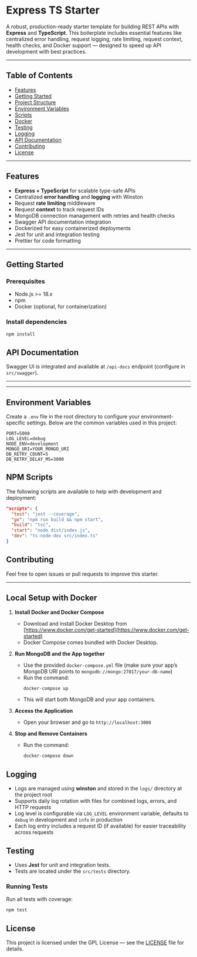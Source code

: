 # Express TS Starter

A robust, production-ready starter template for building REST APIs with **Express** and **TypeScript**. This boilerplate includes essential features like centralized error handling, request logging, rate limiting, request context, health checks, and Docker support — designed to speed up API development with best practices.

---
## Table of Contents

- [Features](#features)
- [Getting Started](#getting-started)
- [Project Structure](#project-structure)
- [Environment Variables](#environment-variables)
- [Scripts](#scripts)
- [Docker](#docker)
- [Testing](#testing)
- [Logging](#logging)
- [API Documentation](#api-documentation)
- [Contributing](#contributing)
- [License](#license)

---
## Features

- **Express + TypeScript** for scalable type-safe APIs
- Centralized **error handling** and **logging** with Winston
- Request **rate limiting** middleware
- Request **context** to track request IDs
- MongoDB connection management with retries and health checks
- Swagger API documentation integration
- Dockerized for easy containerized deployments
- Jest for unit and integration testing
- Prettier for code formatting

---

## Getting Started

### Prerequisites

- Node.js >= 18.x
- npm 
- Docker (optional, for containerization)

### Install dependencies

```bash
npm install
```

## API Documentation

Swagger UI is integrated and available at `/api-docs` endpoint (configure in `src/swagger`).

---

---

## Environment Variables

Create a `.env` file in the root directory to configure your environment-specific settings. Below are the common variables used in this project:

```env
PORT=5000
LOG_LEVEL=debug
NODE_ENV=development
MONGO_URI=YOUR_MONGO_URI
DB_RETRY_COUNT=5
DB_RETRY_DELAY_MS=3000
```

## NPM Scripts

The following scripts are available to help with development and deployment:

```json
"scripts": {
  "test": "jest --coverage",
  "go": "npm run build && npm start",
  "build": "tsc",
  "start": "node dist/index.js",
  "dev": "ts-node-dev src/index.ts"
}
```


## Contributing

Feel free to open issues or pull requests to improve this starter.

---

## Local Setup with Docker

1. **Install Docker and Docker Compose**
    - Download and install Docker Desktop from [https://www.docker.com/get-started](https://www.docker.com/get-started)
    - Docker Compose comes bundled with Docker Desktop.

2. **Run MongoDB and the App together**
    - Use the provided `docker-compose.yml` file (make sure your app’s MongoDB URI points to `mongodb://mongo:27017/your-db-name`)
    - Run the command:
      ```bash
      docker-compose up
      ```  
    - This will start both MongoDB and your app containers.

3. **Access the Application**
    - Open your browser and go to `http://localhost:3000`

4. **Stop and Remove Containers**
    - Run the command:
      ```bash
      docker-compose down
      ```

## Logging

- Logs are managed using **winston** and stored in the `logs/` directory at the project root
- Supports daily log rotation with files for combined logs, errors, and HTTP requests
- Log level is configurable via `LOG_LEVEL` environment variable, defaults to `debug` in development and `info` in production
- Each log entry includes a request ID (if available) for easier traceability across requests

## Testing

- Uses **Jest** for unit and integration tests.
- Tests are located under the `src/tests` directory.

### Running Tests

Run all tests with coverage:

```bash
npm test
```

## License

This project is licensed under the GPL License — see the [LICENSE](LICENSE) file for details.

